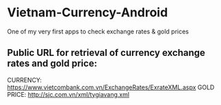 # Vietnam-Currency-Android
One of my very first apps to check exchange rates &amp; gold prices


## Public URL for retrieval of currency exchange rates and gold price:
CURRENCY: https://www.vietcombank.com.vn/ExchangeRates/ExrateXML.aspx
GOLD PRICE:  http://sjc.com.vn/xml/tygiavang.xml
